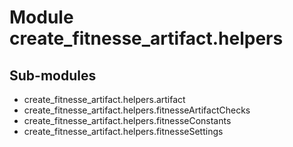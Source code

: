 Module create_fitnesse_artifact.helpers
=======================================

Sub-modules
-----------
* create_fitnesse_artifact.helpers.artifact
* create_fitnesse_artifact.helpers.fitnesseArtifactChecks
* create_fitnesse_artifact.helpers.fitnesseConstants
* create_fitnesse_artifact.helpers.fitnesseSettings